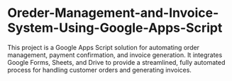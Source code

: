 # Oreder-Management-and-Invoice-System-Using-Google-Apps-Script
This project is a Google Apps Script solution for automating order management, payment confirmation, and invoice generation. It integrates Google Forms, Sheets, and Drive to provide a streamlined, fully automated process for handling customer orders and generating invoices.
